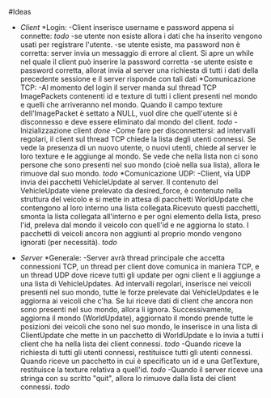 #Ideas

* *Client*
  *Login:
	-Client inserisce username e password appena si connette: *todo*
		-se utente non esiste allora i dati che ha inserito vengono usati
		per registrare l'utente. 
		-se utente esiste, ma password non è corretta: server invia un 
		messaggio di errore al client. Si apre un while nel quale il client
		può inserire la password corretta
		-se utente esiste e password corretta, allorat invia al server una 
		richiesta di tutti i dati della precedente sessione e il server 
		risponde con tali dati 
  *Comunicazione TCP:
	-Al momento del login il server manda sul thread TCP ImagePackets
	contenenti id e texture di tutti i client presenti nel mondo e quelli che 
	arriveranno nel mondo. Quando il campo texture dell'ImagePacket è settato a
	NULL, vuol dire che quell'utente si è disconnesso e deve essere eliminato dal
	mondo del client. *todo*
	-Inizializzazione client *done*
	-Come fare per disconnettersi: ad intervalli regolari, il client sul thread
	TCP chiede la lista degli utenti connessi. Se vede la presenza di un nuovo 
	utente, o nuovi utenti, chiede al server le loro texture e le aggiunge al 
	mondo. Se vede che nella lista non ci sono persone che sono presenti nel suo
	mondo (cioè nella sua lista), allora le rimuove dal suo mondo. *todo*
  *Comunicazione UDP:
	-Client, via UDP invia dei pacchetti VehicleUpdate al server. Il contenuto del 		VehicleUpdate viene prelevato da desired_force, è contenuto nella struttura   		del veicolo e si mette in attesa di pacchetti WorldUpdate che contengono al 		loro interno una lista collegata.Ricevuto questi pacchetti, smonta la lista
       collegata all'interno
	e per ogni elemento della lista, preso l'id, preleva dal mondo il veicolo con
	quell'id e ne aggiorna lo stato. I pacchetti di veicoli ancora non aggiunti al
	proprio mondo vengono ignorati (per necessità). *todo*

*  *Server*
  *Generale:
	-Server avrà thread principale che accetta connessioni TCP, un thread per 
	client dove comunica in maniera TCP, e un thread UDP dove riceve tutti gli 
	update per ogni client e li aggiunge a una lista di VehicleUpdates. Ad 
	intervalli regolari, inserisce nei veicoli presenti nel suo mondo, tutte le
	forze prelevate dai VehicleUpdates e le aggiorna ai veicoli che c'ha. Se lui 
	riceve dati di client che ancora non sono presenti nel suo mondo, allora li 
	ignora. Successivamente, aggiorna il mondo (WorldUpdate), aggiornato il mondo
	prende tutte le posizioni dei veicoli che sono nel suo mondo, le inserisce in
	una lista di ClientUpdate che mette in un pacchetto di WorldUpdate e lo invia 
	a tutti i client che ha nella lista dei client connessi. *todo*
	-Quando riceve la richiesta di tutti gli utenti connessi, restituisce tutti 
	gli utenti connessi. Quando riceve un pacchetto in cui è specificato un id e 
	una GetTexture, restituisce la texture relativa a quell'id. *todo*
	-Quando il server riceve una stringa con su scritto "quit", allora lo rimuove 
	dalla lista dei client connessi. *todo*
	
   

